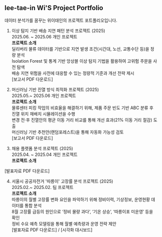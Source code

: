 lee-tae-in Wi'S Project Portfolio  
---
데이터 분석가를 꿈꾸는 위이태인의 프로젝트 포트폴리오입니다.

01. 이상 탐지 기반 배송 지연 패턴 분석 프로젝트 (2025)  
2025.06. ~ 2025.06 개인 프로젝트  
**프로젝트 소개**  
딜리버리 물류 데이터를 기반으로 지연 발생 조건(시간대, 노선, 교통수단 등)을 정량 분석  
Isolation Forest 및 통계 기반 앙상블 이상 탐지 기법을 활용하여 고위험 주문을 사전 탐색  
배송 지연 위험을 사전에 대응할 수 있는 정량적 기준과 개선 전략 제시  
[보고서 PDF 다운로드] 

01. 머신러닝 기반 진열 방식 최적화 프로젝트 (2025)  
2025.05.~ 2025.06 개인 프로젝트  
**프로젝트 소개**  
물류센터 피킹 작업의 비효율을 해결하기 위해, 제품 주문 빈도 기반 ABC 분류 후 진열 위치 재배치 시뮬레이션을 수행  
변경 전·후 진열안의 평균 이동 거리 비교를 통해 개선 효과(21% 이동 거리 절감) 도출  
머신러닝 기반 추천안(랜덤포레스트)을 통해 자동화 가능성 검토  
[보고서 PDF 다운로드]

03. 채용 플랫폼 분석 프로젝트 (2025)  
2025.04. ~ 2025.04 개인 프로젝트  
**프로젝트 소개**  

[발표자료 PDF 다운로드]

04. 서울시 공공자전거 '따릉이' 고장률 분석 프로젝트 (2025)  
2025.02.~ 2025.02. 팀 프로젝트  
**프로젝트 소개**  
따릉이의 월별 고장률 변화 요인을 파악하기 위해 정비이력, 기상정보, 운영현황 데이터를 통합 분석  
8월 고장률 급등의 원인으로 ‘정비 물량 과다’, ‘기온 상승’, ‘따릉이포 미운영’ 등을 확인  
정비 수요 예측 모델링을 통해 월별 예측량과 운영 전략 제안  
[발표자료 PDF 다운로드] / [시각화 대시보드]


